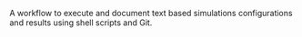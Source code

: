 A workflow to execute and document text based simulations configurations and results using shell scripts and Git.
